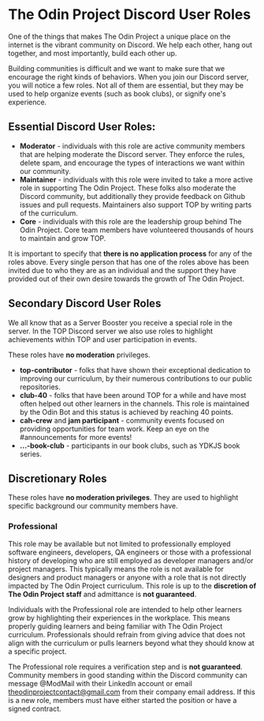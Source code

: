 # The Odin Project Discord User Roles

One of the things that makes The Odin Project a unique place on the internet is the vibrant community on Discord. We help each other, hang out together, and most importantly, build each other up. 

Building communities is difficult and we want to make sure that we encourage the right kinds of behaviors. When you join our Discord server, you will notice a few roles. Not all of them are essential, but they may be used to help organize events (such as book clubs), or signify one's experience. 

## Essential Discord User Roles:

- **Moderator** - individuals with this role are active community members that are helping moderate the Discord server. They enforce the rules, delete spam, and encourage the types of interactions we want within our community. 
- **Maintainer** - individuals with this role were invited to take a more active role in supporting The Odin Project. These folks also moderate the Discord community, but additionally they provide feedback on Github issues and pull requests. Maintainers also support TOP by writing parts of the curriculum.
- **Core** - individuals with this role are the leadership group behind The Odin Project. Core team members have volunteered thousands of hours to maintain and grow TOP. 

It is important to specify that **there is no application process** for any of the roles above. Every single person that has one of the roles above has been invited due to who they are as an individual and the support they have provided out of their own desire towards the growth of The Odin Project. 


## Secondary Discord User Roles

We all know that as a Server Booster you receive a special role in the server. In the TOP Discord server we also use roles to highlight achievements within TOP and user participation in events. 

These roles have **no moderation** privileges.

- **top-contributor** - folks that have shown their exceptional dedication to improving our curriculum, by their numerous contributions to our public repositories.
- **club-40** - folks that have been around TOP for a while and have most often helped out other learners in the channels. This role is maintained by the Odin Bot and this status is achieved by reaching 40 points. 
- **cah-crew** and **jam participant** - community events focused on providing opportunities for team work. Keep an eye on the #announcements for more events!
- **...-book-club** - participants in our book clubs, such as YDKJS book series. 


## Discretionary Roles
These roles have **no moderation privileges**. They are used to highlight specific background our community members have. 


### Professional  

This role may be available but not limited to professionally employed software engineers, developers, QA engineers or those with a professional history of developing who are still employed as developer managers and/or project managers. This typically means the role is not available for designers and product managers or anyone with a role that is not directly impacted by The Odin Project curriculum. This role is up to the **discretion of The Odin Project staff** and admittance is **not guaranteed**.

Individuals with the Professional role are intended to help other learners grow by highlighting their experiences in the workplace. This means properly guiding learners and being familiar with The Odin Project curriculum. Professionals should refrain from giving advice that does not align with the curriculum or pulls learners beyond what they should know at a specific project.  

The Professional role requires a verification step and is **not guaranteed**. Community members in good standing within the Discord community can message @ModMail with their LinkedIn account or email theodinprojectcontact@gmail.com from their company email address. If this is a new role, members must have either started the position or have a signed contract.
